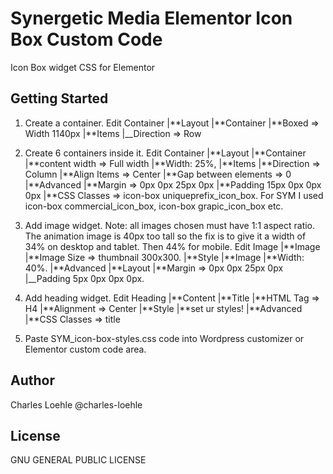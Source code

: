 # Synergetic Media Elementor Icon Box Custom Code

Icon Box widget CSS for Elementor

## Getting Started

1. Create a container.
   Edit Container
   |**Layout
   |**Container
   |**Boxed => Width 1140px
   |**Items
   |\_\_Direction => Row

2. Create 6 containers inside it.
   Edit Container
   |**Layout
   |**Container
   |**content width => Full width
   |**Width: 25%,
   |**Items
   |**Direction => Column
   |**Align Items => Center
   |**Gap between elements => 0
   |**Advanced
   |**Margin => 0px 0px 25px 0px
   |**Padding 15px 0px 0px 0px
   |**CSS Classes => icon-box uniqueprefix_icon_box. For SYM I used icon-box commercial_icon_box, icon-box grapic_icon_box etc.

3. Add image widget. Note: all images chosen must have 1:1 aspect ratio. The animation image is 40px too tall so the fix is to give it a width of 34% on desktop and tablet. Then 44% for mobile.
   Edit Image
   |**Image
   |**Image Size => thumbnail 300x300.
   |**Style
   |**Image
   |**Width: 40%.
   |**Advanced
   |**Layout
   |**Margin => 0px 0px 25px 0px
   |\_\_Padding 5px 0px 0px 0px.

4. Add heading widget.
   Edit Heading
   |**Content
   |**Title
   |**HTML Tag => H4
   |**Alignment => Center
   |**Style
   |**set ur styles!
   |**Advanced
   |**CSS Classes => title

5. Paste SYM_icon-box-styles.css code into Wordpress customizer or Elementor custom code area.

## Author

Charles Loehle
@charles-loehle

## License

GNU GENERAL PUBLIC LICENSE
